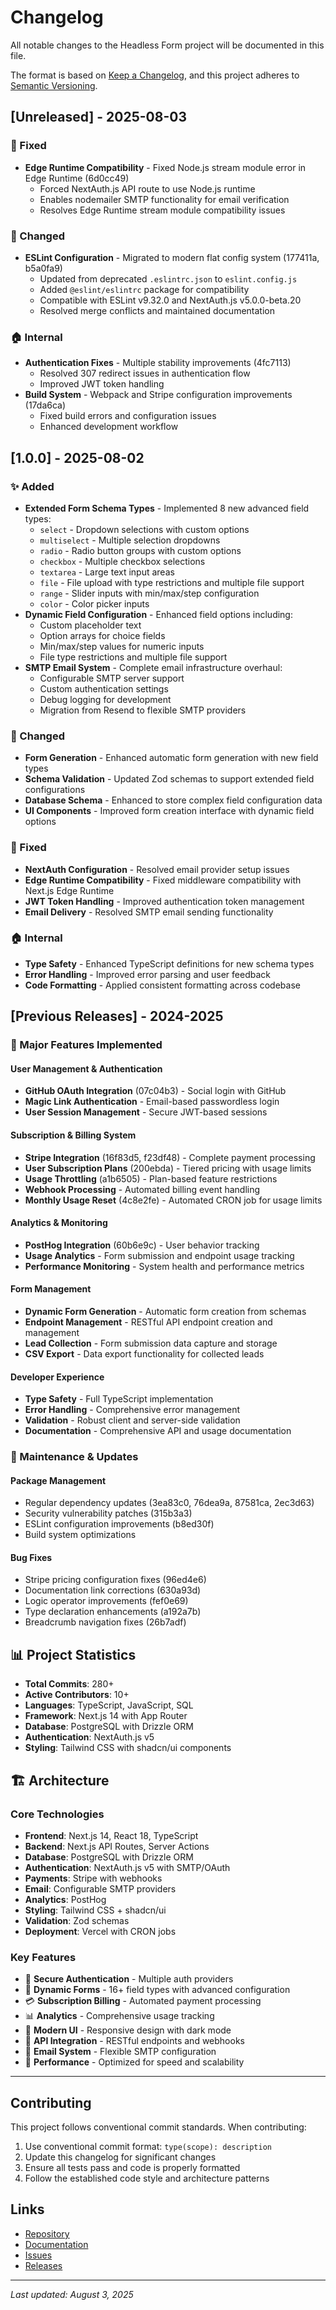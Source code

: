 # Changelog

All notable changes to the Headless Form project will be documented in this file.

The format is based on [Keep a Changelog](https://keepachangelog.com/en/1.0.0/),
and this project adheres to [Semantic Versioning](https://semver.org/spec/v2.0.0.html).

## [Unreleased] - 2025-08-03

### 🐛 Fixed

- **Edge Runtime Compatibility** - Fixed Node.js stream module error in Edge Runtime (6d0cc49)
  - Forced NextAuth.js API route to use Node.js runtime
  - Enables nodemailer SMTP functionality for email verification
  - Resolves Edge Runtime stream module compatibility issues

### 🔧 Changed

- **ESLint Configuration** - Migrated to modern flat config system (177411a, b5a0fa9)
  - Updated from deprecated `.eslintrc.json` to `eslint.config.js`
  - Added `@eslint/eslintrc` package for compatibility
  - Compatible with ESLint v9.32.0 and NextAuth.js v5.0.0-beta.20
  - Resolved merge conflicts and maintained documentation

### 🏠 Internal

- **Authentication Fixes** - Multiple stability improvements (4fc7113)
  - Resolved 307 redirect issues in authentication flow
  - Improved JWT token handling
- **Build System** - Webpack and Stripe configuration improvements (17da6ca)
  - Fixed build errors and configuration issues
  - Enhanced development workflow

## [1.0.0] - 2025-08-02

### ✨ Added

- **Extended Form Schema Types** - Implemented 8 new advanced field types:
  - `select` - Dropdown selections with custom options
  - `multiselect` - Multiple selection dropdowns
  - `radio` - Radio button groups with custom options
  - `checkbox` - Multiple checkbox selections
  - `textarea` - Large text input areas
  - `file` - File upload with type restrictions and multiple file support
  - `range` - Slider inputs with min/max/step configuration
  - `color` - Color picker inputs
- **Dynamic Field Configuration** - Enhanced field options including:
  - Custom placeholder text
  - Option arrays for choice fields
  - Min/max/step values for numeric inputs
  - File type restrictions and multiple file support
- **SMTP Email System** - Complete email infrastructure overhaul:
  - Configurable SMTP server support
  - Custom authentication settings
  - Debug logging for development
  - Migration from Resend to flexible SMTP providers

### 🔧 Changed

- **Form Generation** - Enhanced automatic form generation with new field types
- **Schema Validation** - Updated Zod schemas to support extended field configurations
- **Database Schema** - Enhanced to store complex field configuration data
- **UI Components** - Improved form creation interface with dynamic field options

### 🐛 Fixed

- **NextAuth Configuration** - Resolved email provider setup issues
- **Edge Runtime Compatibility** - Fixed middleware compatibility with Next.js Edge Runtime
- **JWT Token Handling** - Improved authentication token management
- **Email Delivery** - Resolved SMTP email sending functionality

### 🏠 Internal

- **Type Safety** - Enhanced TypeScript definitions for new schema types
- **Error Handling** - Improved error parsing and user feedback
- **Code Formatting** - Applied consistent formatting across codebase

## [Previous Releases] - 2024-2025

### 🎉 Major Features Implemented

#### User Management & Authentication

- **GitHub OAuth Integration** (07c04b3) - Social login with GitHub
- **Magic Link Authentication** - Email-based passwordless login
- **User Session Management** - Secure JWT-based sessions

#### Subscription & Billing System

- **Stripe Integration** (16f83d5, f23df48) - Complete payment processing
- **User Subscription Plans** (200ebda) - Tiered pricing with usage limits
- **Usage Throttling** (a1b6505) - Plan-based feature restrictions
- **Webhook Processing** - Automated billing event handling
- **Monthly Usage Reset** (4c8e2fe) - Automated CRON job for usage limits

#### Analytics & Monitoring

- **PostHog Integration** (60b6e9c) - User behavior tracking
- **Usage Analytics** - Form submission and endpoint usage tracking
- **Performance Monitoring** - System health and performance metrics

#### Form Management

- **Dynamic Form Generation** - Automatic form creation from schemas
- **Endpoint Management** - RESTful API endpoint creation and management
- **Lead Collection** - Form submission data capture and storage
- **CSV Export** - Data export functionality for collected leads

#### Developer Experience

- **Type Safety** - Full TypeScript implementation
- **Error Handling** - Comprehensive error management
- **Validation** - Robust client and server-side validation
- **Documentation** - Comprehensive API and usage documentation

### 🔧 Maintenance & Updates

#### Package Management

- Regular dependency updates (3ea83c0, 76dea9a, 87581ca, 2ec3d63)
- Security vulnerability patches (315b3a3)
- ESLint configuration improvements (b8ed30f)
- Build system optimizations

#### Bug Fixes

- Stripe pricing configuration fixes (96ed4e6)
- Documentation link corrections (630a93d)
- Logic operator improvements (fef0e69)
- Type declaration enhancements (a192a7b)
- Breadcrumb navigation fixes (26b7adf)

## 📊 Project Statistics

- **Total Commits**: 280+
- **Active Contributors**: 10+
- **Languages**: TypeScript, JavaScript, SQL
- **Framework**: Next.js 14 with App Router
- **Database**: PostgreSQL with Drizzle ORM
- **Authentication**: NextAuth.js v5
- **Styling**: Tailwind CSS with shadcn/ui components

## 🏗️ Architecture

### Core Technologies

- **Frontend**: Next.js 14, React 18, TypeScript
- **Backend**: Next.js API Routes, Server Actions
- **Database**: PostgreSQL with Drizzle ORM
- **Authentication**: NextAuth.js v5 with SMTP/OAuth
- **Payments**: Stripe with webhooks
- **Email**: Configurable SMTP providers
- **Analytics**: PostHog
- **Styling**: Tailwind CSS + shadcn/ui
- **Validation**: Zod schemas
- **Deployment**: Vercel with CRON jobs

### Key Features

- 🔐 **Secure Authentication** - Multiple auth providers
- 📝 **Dynamic Forms** - 16+ field types with advanced configuration
- 💳 **Subscription Billing** - Automated payment processing
- 📊 **Analytics** - Comprehensive usage tracking
- 🎨 **Modern UI** - Responsive design with dark mode
- 🔌 **API Integration** - RESTful endpoints and webhooks
- 📧 **Email System** - Flexible SMTP configuration
- 🚀 **Performance** - Optimized for speed and scalability

---

## Contributing

This project follows conventional commit standards. When contributing:

1. Use conventional commit format: `type(scope): description`
2. Update this changelog for significant changes
3. Ensure all tests pass and code is properly formatted
4. Follow the established code style and architecture patterns

## Links

- [Repository](https://github.com/routerso/headless-form)
- [Documentation](https://docs.headlessform.com)
- [Issues](https://github.com/routerso/headless-form/issues)
- [Releases](https://github.com/routerso/headless-form/releases)

---

_Last updated: August 3, 2025_
